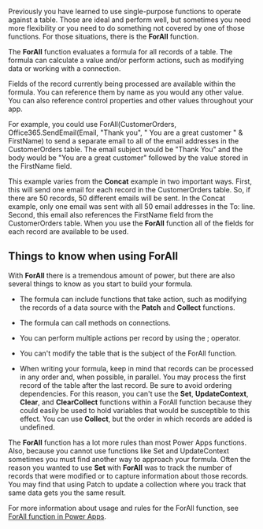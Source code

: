 Previously you have learned to use single-purpose functions to operate
against a table. Those are ideal and perform well, but sometimes you
need more flexibility or you need to do something not covered by one of those
functions. For those situations, there is the **ForAll** function.

The **ForAll** function evaluates a formula for all records of a table.
The formula can calculate a value and/or perform actions, such as
modifying data or working with a connection.

Fields of the record currently being processed are available within the
formula. You can reference them by name as you would any other value.
You can also reference control properties and other values throughout your app.

For example, you could use ForAll(CustomerOrders,
Office365.SendEmail(Email, "Thank you", " You are a great customer " &
FirstName) to send a separate email to all of the email addresses in the
CustomerOrders table. The email subject would be "Thank You" and the body
would be "You are a great customer" followed by the value stored in the
FirstName field.

This example varies from the **Concat** example in two important ways.
First, this will send one email for each record in the CustomerOrders
table. So, if there are 50 records, 50 different emails will be sent. In
the Concat example, only one email was sent with all 50 email addresses in
the To: line. Second, this email also references the FirstName field
from the CustomerOrders table. When you use the **ForAll** function all
of the fields for each record are available to be used.

Things to know when using ForAll
--------------

With **ForAll** there is a tremendous amount of power, but there are
also several things to know as you start to build your formula.

-   The formula can include functions that take action, such as
    modifying the records of a data source with the **Patch** and
    **Collect** functions.

-   The formula can call methods on connections.

-   You can perform multiple actions per record by using the ; operator.

-   You can't modify the table that is the subject of the ForAll
    function.

-   When writing your formula, keep in mind that records can be
    processed in any order and, when possible, in parallel. You may
    process the first record of the table after the last record. Be sure to avoid ordering dependencies. 
    For this reason, you can't use
    the **Set**, **UpdateContext**, **Clear**, and **ClearCollect**
    functions within a ForAll function because they could easily be used
    to hold variables that would be susceptible to this effect. You can
    use **Collect**, but the order in which records are added is
    undefined.

The **ForAll** function has a lot more rules than most Power Apps
functions. Also, because you cannot use functions like Set and
UpdateContext sometimes you must find another way to approach your
formula. Often the reason you wanted to use **Set** with **ForAll** was
to track the number of records that were modified or to capture
information about those records. You may find that using Patch to update
a collection where you track that same data gets you the same result.

For more information about usage and rules for the ForAll function, see
[ForAll function in
Power Apps](https://docs.microsoft.com/powerapps/maker/canvas-apps/functions/function-forall). 

